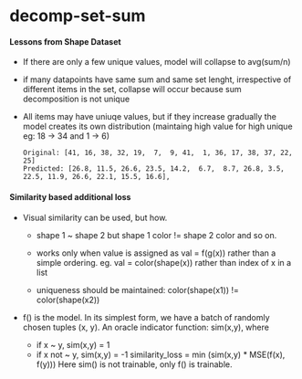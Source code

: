 # decomp-set-sum

#### Lessons from Shape Dataset
* If there are only a few unique values, model will collapse to avg(sum/n)

* if many datapoints have same sum and same set lenght, irrespective of different items in the set, collapse will occur because sum decomposition is not unique

* All items may have uniuqe values, but if they increase gradually the model creates its own distribution (maintaing high value for high unique eg: 18 -> 34 and 1 -> 6)
    ```
    Original: [41, 16, 38, 32, 19,  7,  9, 41,  1, 36, 17, 38, 37, 22, 25]
    Predicted: [26.8, 11.5, 26.6, 23.5, 14.2,  6.7,  8.7, 26.8, 3.5, 22.5, 11.9, 26.6, 22.1, 15.5, 16.6],
    ```


#### Similarity based additional loss
* Visual similarity can be used, but how. 
    * shape 1 ~ shape 2 but shape 1 color != shape 2 color and so on. 
    * works only when value is assigned as val = f(g(x)) rather than a simple ordering. 
    eg. val = color(shape(x)) rather than index of x in a list

    * uniqueness should be maintained: color(shape(x1)) != color(shape(x2))


* f() is the model. In its simplest form, we have a batch of randomly chosen tuples (x, y).
An oracle indicator function: sim(x,y), where
    * if x ~ y, sim(x,y) = 1
    * if x not ~ y, sim(x,y) = -1 
similarity_loss = min (sim(x,y) * MSE(f(x), f(y)))
Here sim() is not trainable, only f() is trainable.
